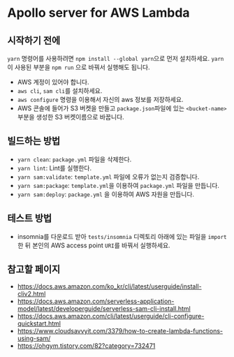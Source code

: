 # Apollo server for AWS Lambda

## 시작하기 전에

`yarn` 명령어를 사용하려면 `npm install --global yarn`으로 먼저 설치하세요.
`yarn`이 사용된 부분을 `npm run` 으로 바꿔서 실행해도 됩니다.

- AWS 계정이 있어야 합니다.
- `aws cli`, `sam cli`를 설치하세요.
- `aws configure` 명령을 이용해서 자신의 aws 정보를 저장하세요.
- AWS 콘솔에 들어가 S3 버켓을 만들고 `package.json`파일에 있는 `<bucket-name>` 부분을 생성한 S3 버켓이름으로 바꿉니다.

## 빌드하는 방법

- `yarn clean`: `package.yml` 파일을 삭제한다.
- `yarn lint`: Lint를 실행한다.
- `yarn sam:validate`: `template.yml` 파일에 오류가 없는지 검증합니다.
- `yarn sam:package`: `template.yml`을 이용하여 `package.yml` 파일을 만듭니다.
- `yarn sam:deploy`: `package.yml` 을 이용하여 AWS 자원을 만듭니다.

## 테스트 방법

- insomnia를 다운로드 받아 `tests/insomnia` 디렉토리 아래에 있는 파일을 `import` 한 뒤 본인의 AWS access point `URI`를 바꿔서 실행하세요.

## 참고할 페이지

- https://docs.aws.amazon.com/ko_kr/cli/latest/userguide/install-cliv2.html
- https://docs.aws.amazon.com/serverless-application-model/latest/developerguide/serverless-sam-cli-install.html
- https://docs.aws.amazon.com/cli/latest/userguide/cli-configure-quickstart.html
- https://www.cloudsavvyit.com/3379/how-to-create-lambda-functions-using-sam/
- https://ohgym.tistory.com/82?category=732471
